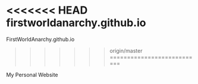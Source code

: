 <<<<<<< HEAD
firstworldanarchy.github.io
=======
FirstWorldAnarchy.github.io
>>>>>>> origin/master
===========================

My Personal Website
